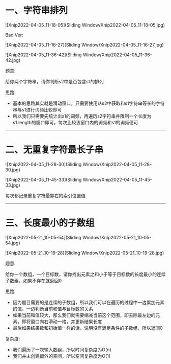 # 一、字符串排列

![Xnip2022-04-05_11-18-05](Sliding Window/Xnip2022-04-05_11-18-05.jpg)



Bad Ver:

![Xnip2022-04-05_11-16-27](Sliding Window/Xnip2022-04-05_11-16-27.jpg)



![Xnip2022-04-05_11-36-42](Sliding Window/Xnip2022-04-05_11-36-42.jpg)

题意:

给你两个字符串，请你判断s2中是否包含s1的排列



思路:

- 基本的思路其实就是滑动窗口，只需要使用从s2中获取和s1字符串等长的字符串与s1进行词频比较即可
- 所以我们只需要先统计出s1的词频，再遍历s2字符串并限制一个长度为s1.length的窗口即可，每次比较该窗口内的词频和s1的词频便可

<hr>













# 二、无重复字符最长子串

![Xnip2022-04-05_11-28-30](Sliding Window/Xnip2022-04-05_11-28-30.jpg)



![Xnip2022-04-05_11-45-33](Sliding Window/Xnip2022-04-05_11-45-33.jpg)

每次都记录重复字符最靠右的索引位置值

<hr>













# 三、长度最小的子数组

![Xnip2022-05-21_10-05-54](Sliding Window/Xnip2022-05-21_10-05-54.jpg)



![Xnip2022-05-21_10-19-28](Sliding Window/Xnip2022-05-21_10-19-28.jpg)

题意:

给你一个数组，一个目标数，请你找出元素之和小于等于目标数的长度最小的连续子数组，如果不存在就返回0





思路:

- 因为题目需要的是连续的子数组，所以我们可以在遍历的过程中一边累加元素的值，一边判断当前和值与目标数的关系
- 如果当前和值较大，那么我们就需要缩减当前这个范围，即去除最左边的元素，即将窗口向右滑动一格，并更新结果长度
- 最后如果结果数和初始值一样的话，说明没有满足条件的子数组，所以返回0



复杂度:

- 我们遍历了一次输入数组，所以时间复杂度为O(n)
- 我们并未创建额外的空间，所以空间复杂度为O(1)







